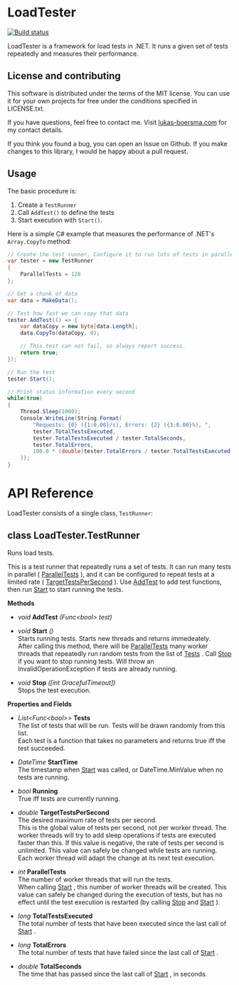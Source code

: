 # LoadTester

[![Build status](https://ci.appveyor.com/api/projects/status/bathi6568bv6x7x1?svg=true)](https://ci.appveyor.com/project/LukasBoersma/loadtester)

LoadTester is a framework for load tests in .NET. It runs a given set of tests repeatedly and measures their performance.

## License and contributing

This software is distributed under the terms of the MIT license. You can use it for your own projects for free under the conditions specified in LICENSE.txt.

If you have questions, feel free to contact me. Visit [lukas-boersma.com](https://lukas-boersma.com) for my contact details.

If you think you found a bug, you can open an Issue on Github. If you make changes to this library, I would be happy about a pull request.

## Usage

The basic procedure is:

1. Create a `TestRunner`
2. Call `AddTest()` to define the tests
3. Start execution with `Start()`.

Here is a simple C# example that measures the performance of .NET's `Array.CopyTo` method:

````csharp
// Create the test runner. Configure it to run lots of tests in parallel.
var tester = new TestRunner
{
    ParallelTests = 128
};

// Get a chunk of data
var data = MakeData();

// Test how fast we can copy that data
tester.AddTest(() => {
    var dataCopy = new byte[data.Length];
    data.CopyTo(dataCopy, 0);

    // This test can not fail, so always report success.
    return true;
});

// Run the test
tester.Start();

// Print status information every second
while(true)
{
    Thread.Sleep(1000);
    Console.WriteLine(String.Format(
        "Requests: {0} ({1:0.00}/s), Errors: {2} ({3:0.00}%), ",
        tester.TotalTestsExecuted,
        tester.TotalTestsExecuted / tester.TotalSeconds,
        tester.TotalErrors,
        100.0 * (double)tester.TotalErrors / tester.TotalTestsExecuted
    ));
}
````

# API Reference

LoadTester consists of a single class, `TestRunner`:

<a id="LoadTester.TestRunner"></a>
## class LoadTester.TestRunner

Runs load tests.

This is a test runner that repeatedly runs a set of tests.
It can run many tests in parallel ( [ParallelTests](#LoadTester.TestRunner.ParallelTests) ), and it can be configured to repeat tests at a limited rate ( [TargetTestsPerSecond](#LoadTester.TestRunner.TargetTestsPerSecond) ).
Use [AddTest](#LoadTester.TestRunner.AddTest(System.Func{System.Boolean})) to add test functions, then run [Start](#LoadTester.TestRunner.Start) to start running the tests.

**Methods**

<a id="LoadTester.TestRunner.AddTest(System.Func`1[[System.Boolean, mscorlib, Version=4.0.0.0, Culture=neutral, PublicKeyToken=b77a5c561934e089]])"></a>

* *void* **AddTest** *(Func&lt;bool&gt; test)*  

<a id="LoadTester.TestRunner.Start"></a>

* *void* **Start** *()*  
  Starts running tests. Starts new threads and returns immedeately.  
  After calling this method, there will be [ParallelTests](#LoadTester.TestRunner.ParallelTests) many worker
threads that repeatedly run random tests from the list of [Tests](#LoadTester.TestRunner.Tests) .
Call [Stop](#LoadTester.TestRunner.Stop(System.Int32)) if you want to stop running tests.
Will throw an InvalidOperationException if tests are already running.

<a id="LoadTester.TestRunner.Stop(System.Int32)"></a>

* *void* **Stop** *([int GracefulTimeout])*  
  Stops the test execution.  


**Properties and Fields**

<a id="LoadTester.TestRunner.Tests"></a>

* *List&lt;Func&lt;bool&gt;&gt;* **Tests**  
  The list of tests that will be run. Tests will be drawn randomly from this list.  
  Each test is a function that takes no parameters and returns true iff the test succeeded.


<a id="LoadTester.TestRunner.StartTime"></a>

* *DateTime* **StartTime**  
  The timestamp when [Start](#LoadTester.TestRunner.Start) was called, or DateTime.MinValue when no tests are running.  


<a id="LoadTester.TestRunner.Running"></a>

* *bool* **Running**  
  True iff tests are currently running.  


<a id="LoadTester.TestRunner.TargetTestsPerSecond"></a>

* *double* **TargetTestsPerSecond**  
  The desired maximum rate of tests per second.  
  This is the global value of tests per second, not per worker thread.
The worker threads will try to add sleep operations if tests are executed faster than this.
If this value is negative, the rate of tests per second is unlimited.
This value can safely be changed while tests are running.
Each worker thread will adapt the change at its next test execution.


<a id="LoadTester.TestRunner.ParallelTests"></a>

* *int* **ParallelTests**  
  The number of worker threads that will run the tests.  
  When calling [Start](#LoadTester.TestRunner.Start) , this number of worker threads will be created.
This value can safely be changed during the execution of tests, but has no effect
until the test execution is restarted (by calling [Stop](#LoadTester.TestRunner.Stop(System.Int32)) and [Start](#LoadTester.TestRunner.Start) ).


<a id="LoadTester.TestRunner.TotalTestsExecuted"></a>

* *long* **TotalTestsExecuted**  
  The total number of tests that have been executed since the last call of [Start](#LoadTester.TestRunner.Start) .  


<a id="LoadTester.TestRunner.TotalErrors"></a>

* *long* **TotalErrors**  
  The total number of tests that have failed since the last call of [Start](#LoadTester.TestRunner.Start) .  


<a id="LoadTester.TestRunner.TotalSeconds"></a>

* *double* **TotalSeconds**  
  The time that has passed since the last call of [Start](#LoadTester.TestRunner.Start) , in seconds.  

